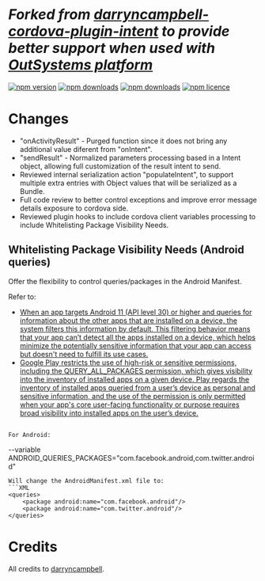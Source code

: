 *Forked from [darryncampbell-cordova-plugin-intent](https://github.com/darryncampbell/darryncampbell-cordova-plugin-intent) to provide better support when used with [OutSystems platform](https://www.outsystems.com)*
=========================================================

[![npm version](http://img.shields.io/npm/v/com-darryncampbell-cordova-plugin-intent.svg?style=flat-square)](https://npmjs.org/package/com-darryncampbell-cordova-plugin-intent "View this project on npm")
[![npm downloads](http://img.shields.io/npm/dm/com-darryncampbell-cordova-plugin-intent.svg?style=flat-square)](https://npmjs.org/package/com-darryncampbell-cordova-plugin-intent "View this project on npm")
[![npm downloads](http://img.shields.io/npm/dt/com-darryncampbell-cordova-plugin-intent.svg?style=flat-square)](https://npmjs.org/package/com-darryncampbell-cordova-plugin-intent "View this project on npm")
[![npm licence](http://img.shields.io/npm/l/com-darryncampbell-cordova-plugin-intent.svg?style=flat-square)](https://npmjs.org/package/com-darryncampbell-cordova-plugin-intent "View this project on npm")


# Changes
- "onActivityResult" - Purged function since it does not bring any additional value diferent from "onIntent".
- "sendResult" - Normalized parameters processing based in a Intent object, allowing full customization of the result intent to send.
- Reviewed internal serialization action "populateIntent", to support multiple extra entries with Object values that will be serialized as a Bundle.
- Full code review to better control exceptions and improve error message details exposure to cordova side.
- Reviewed plugin hooks to include cordova client variables processing to include Whitelisting Package Visibility Needs.


## Whitelisting Package Visibility Needs (Android queries)
Offer the flexibility to control queries/packages in the Android Manifest.

Refer to:
- [When an app targets Android 11 (API level 30) or higher and queries for information about the other apps that are installed on a device, the system filters this information by default. This filtering behavior means that your app can’t detect all the apps installed on a device, which helps minimize the potentially sensitive information that your app can access but doesn't need to fulfill its use cases.](https://developer.android.com/training/package-visibility)
- [Google Play restricts the use of high-risk or sensitive permissions, including the QUERY_ALL_PACKAGES permission, which gives visibility into the inventory of installed apps on a given device. Play regards the inventory of installed apps queried from a user’s device as personal and sensitive information, and the use of the permission is only permitted when your app's core user-facing functionality or purpose requires broad visibility into installed apps on the user’s device.](https://support.google.com/googleplay/android-developer/answer/10158779?hl=en)

## 
```
For Android:
```
--variable ANDROID_QUERIES_PACKAGES="com.facebook.android,com.twitter.android"
```
Will change the AndroidManifest.xml file to:
```XML
<queries>
	<package android:name="com.facebook.android"/>
	<package android:name="com.twitter.android"/>
</queries>
```

# Credits
All credits to [darryncampbell](https://github.com/darryncampbell).
